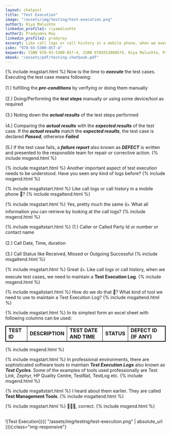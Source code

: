 ```yaml
---
layout: chatpost
title: "Test Execution"
image: "/assets/img/testing/test-execution.png"
author1: Riya Malushte
linkedin_profile1: riyamalushte
author2: Pradyumna Roy
linkedin_profile2: pradyroy
excerpt: Like call logs or call history in a mobile phone, when we execute test cases, we need to maintain a Test Execution Log with results.
isbn: "978-93-5300-857-4"
keywords: ISBN 978-93-5300-857-4, ISBN 9789353008574, Riya Malushte, Pradyumna Roy, Prady Roy, Software Testing ebook, Software Testing Tutorial, Testing Chatbook, Software Testing Article, Basics of Software Testing, Software Testing Engineer in Pune, API Tester in Pune, Software Testing expert in Pune
ebook: "/assets/pdf/testing-chatbook.pdf"
---
```




{% include msgstart.html %} 
Now is the time to <b><i>execute</i></b> the test cases. Executing the test case means following:
<br><br>
(1.) fulfilling the <b><i>pre-conditions</i></b> by verifying or doing them manually 
<br><br>
(2.) Doing/Performing the <b><i>test steps</i></b> manually or using some device/tool as required
<br><br>
(3.) Noting down the <b><i>actual results</i></b> of the test steps performed
<br><br>
(4.) Comparing the <b><i>actual results</i></b> with the <b><i>expected results</i></b> of the test case. If the <b><i>actual results</i></b> match the <b><i>expected results</i></b>, the test case is declared <b><i>Passed</i></b>, otherwise <b><i>Failed</i></b>
<br><br>
(5.) If the test case fails, a <b><i>failure report</i></b> also known as <b><i>DEFECT</i></b> is written and presented to the responsible team for repair or corrective action.
{% include msgend.html %} 

{% include msgstart.html %} 
Another important aspect of test execution needs to be understood. Have you seen any kind of logs before?
{% include msgend.html %} 

{% include msgaltstart.html %} 
Like call logs or call history in a mobile phone 🤔?
{% include msgaltend.html %} 

{% include msgstart.html %} 
Yes, pretty much the same 👍. What all information you can retrieve by looking at the call logs?
{% include msgend.html %} 

{% include msgaltstart.html %} 
(1.) Caller or Called Party Id or number or contact name
<br><br>
(2.) Call Date, Time, duration
<br><br>
(3.) Call Status like Received, Missed or Outgoing Successful
{% include msgaltend.html %}

{% include msgstart.html %} 
Great 👍. Like call logs or call history, when we execute test cases, we need to maintain a <b>Test Execution Log</b>. 
{% include msgend.html %} 

{% include msgaltstart.html %} 
How do we do that 🤔? What kind of tool we need to use to maintain a Test Execution Log?
{% include msgaltend.html %}

{% include msgstart.html %} 
In its simplest form an excel sheet with following columns can be used:
<br>
<table style="border: 1px solid black; border-collapse: collapse;">
<tr>
<td style="border: 1px solid black;"><b>TEST ID</b></td>
<td style="border: 1px solid black;"><b>DESCRIPTION</b></td>
<td style="border: 1px solid black;"><b>TEST DATE AND TIME</b></td>
<td style="border: 1px solid black;"><b>STATUS</b></td>
<td style="border: 1px solid black;"><b>DEFECT ID (IF ANY)</b></td>
</tr>
</table>
{% include msgend.html %}

{% include msgstart.html %} 
In professional environments, there are sophisticated software tools to maintain <i><b>Test Execution Logs</b></i> also known as <i><b>Test Cycles</b></i>. Some of the examples of tools used professionally are Test Link, Zephyr, HP Quality Centre, TestRail, TestLog etc.
{% include msgend.html %}

{% include msgaltstart.html %}
I heard about them earlier. They are called <b>Test Management Tools</b>.
{% include msgaltend.html %}

{% include msgstart.html %} 
👏👏👏, correct.
{% include msgend.html %}

<br>
![Test Execution]({{ "/assets/img/testing/test-execution.png" | absolute_url }}){:class="img-responsive"}